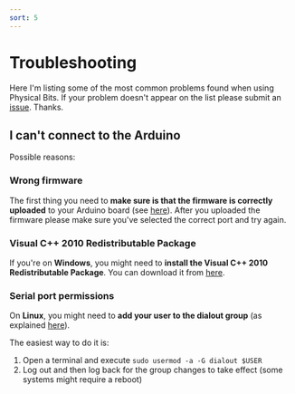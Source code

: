```yaml
---
sort: 5
---
```

# Troubleshooting

Here I'm listing some of the most common problems found when using Physical Bits. If your problem doesn't appear on the list please submit an [issue](https://github.com/GIRA/PhysicalBits/issues). Thanks.

## I can't connect to the Arduino

Possible reasons:

### Wrong firmware

The first thing you need to __make sure is that the firmware is correctly uploaded__ to your Arduino board (see [here](./FIRMWARE.md)). After you uploaded the firmware please make sure you've selected the correct port and try again.

### Visual C++ 2010 Redistributable Package

If you're on __Windows__, you might need to __install the Visual C++ 2010 Redistributable Package__. You can download it from [here](https://www.microsoft.com/en-US/download/details.aspx?id=14632).

### Serial port permissions

On __Linux__, you might need to __add your user to the dialout group__ (as explained [here](https://askubuntu.com/a/58122)).

The easiest way to do it is:
1. Open a terminal and execute `sudo usermod -a -G dialout $USER`
2. Log out and then log back for the group changes to take effect (some systems might require a reboot)
